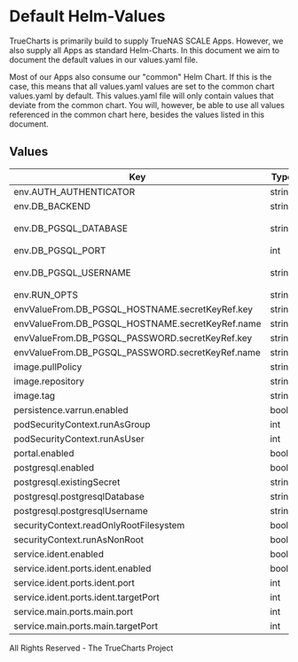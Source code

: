 # Default Helm-Values

TrueCharts is primarily build to supply TrueNAS SCALE Apps.
However, we also supply all Apps as standard Helm-Charts. In this document we aim to document the default values in our values.yaml file.

Most of our Apps also consume our "common" Helm Chart.
If this is the case, this means that all values.yaml values are set to the common chart values.yaml by default. This values.yaml file will only contain values that deviate from the common chart.
You will, however, be able to use all values referenced in the common chart here, besides the values listed in this document.

## Values

| Key | Type | Default | Description |
|-----|------|---------|-------------|
| env.AUTH_AUTHENTICATOR | string | `"Database"` |  |
| env.DB_BACKEND | string | `"PostgreSQL"` |  |
| env.DB_PGSQL_DATABASE | string | `"{{ .Values.postgresql.postgresqlDatabase }}"` |  |
| env.DB_PGSQL_PORT | int | `5432` |  |
| env.DB_PGSQL_USERNAME | string | `"{{ .Values.postgresql.postgresqlUsername }}"` |  |
| env.RUN_OPTS | string | `"--config-from-environment"` |  |
| envValueFrom.DB_PGSQL_HOSTNAME.secretKeyRef.key | string | `"plainhost"` |  |
| envValueFrom.DB_PGSQL_HOSTNAME.secretKeyRef.name | string | `"dbcreds"` |  |
| envValueFrom.DB_PGSQL_PASSWORD.secretKeyRef.key | string | `"postgresql-password"` |  |
| envValueFrom.DB_PGSQL_PASSWORD.secretKeyRef.name | string | `"dbcreds"` |  |
| image.pullPolicy | string | `"IfNotPresent"` |  |
| image.repository | string | `"tccr.io/truecharts/quassel-core"` |  |
| image.tag | string | `"v0.14.0"` |  |
| persistence.varrun.enabled | bool | `true` |  |
| podSecurityContext.runAsGroup | int | `0` |  |
| podSecurityContext.runAsUser | int | `0` |  |
| portal.enabled | bool | `false` |  |
| postgresql.enabled | bool | `true` |  |
| postgresql.existingSecret | string | `"dbcreds"` |  |
| postgresql.postgresqlDatabase | string | `"quassel-core"` |  |
| postgresql.postgresqlUsername | string | `"quassel-core"` |  |
| securityContext.readOnlyRootFilesystem | bool | `false` |  |
| securityContext.runAsNonRoot | bool | `false` |  |
| service.ident.enabled | bool | `true` |  |
| service.ident.ports.ident.enabled | bool | `true` |  |
| service.ident.ports.ident.port | int | `10113` |  |
| service.ident.ports.ident.targetPort | int | `10113` |  |
| service.main.ports.main.port | int | `4242` |  |
| service.main.ports.main.targetPort | int | `4242` |  |

All Rights Reserved - The TrueCharts Project
